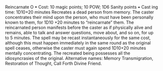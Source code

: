 Reincarnate O
• Cost:  10 magic points; 10 POW; 1D6 Sanity points
•
 Cast
ing time: 1D10+20 minutes
Recreates a dead person from memory. The caster 
concentrates their mind upon the person, who must have 
been personally known to them, for 1D10 +20 minutes 
to “reincarnate” them. The reincarnated person manifests 
before the caster as if physically alive and remains, able 
to talk and answer questions, move about, and so on, for 
up to 5 minutes. The spell may be recast instantaneously 
for the same cost, although this must happen immediately 
in the same round as the original spell ceases, otherwise 
the caster must again spend 1D10+20 minutes mentally 
concentrating. The recreated being possesses all the 
idiosyncrasies of the original.
Alternative names: Memory Transmigration, Restoration of 
Thought, Call Forth Divine Friend.

